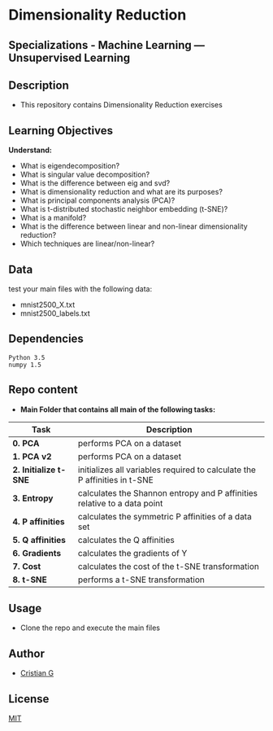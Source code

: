 # Dimensionality Reduction

## Specializations - Machine Learning ― Unsupervised Learning

## Description

* This repository contains Dimensionality Reduction exercises

## Learning Objectives

**Understand:**

* What is eigendecomposition?
* What is singular value decomposition?
* What is the difference between eig and svd?
* What is dimensionality reduction and what are its purposes?
* What is principal components analysis (PCA)?
* What is t-distributed stochastic neighbor embedding (t-SNE)?
* What is a manifold?
* What is the difference between linear and non-linear dimensionality reduction?
* Which techniques are linear/non-linear?

## Data

test your main files with the following data:
- mnist2500_X.txt
- mnist2500_labels.txt

## Dependencies
```
Python 3.5
numpy 1.5
```

## Repo content

* **Main Folder that contains all main of the following tasks:**

| Task | Description |
| --- | --- |
|**0. PCA**| performs PCA on a dataset
|**1. PCA v2**| performs PCA on a dataset
|**2. Initialize t-SNE**| initializes all variables required to calculate the P affinities in t-SNE
|**3. Entropy**|  calculates the Shannon entropy and P affinities relative to a data point
|**4. P affinities**| calculates the symmetric P affinities of a data set
|**5. Q affinities**| calculates the Q affinities
|**6. Gradients**| calculates the gradients of Y
|**7. Cost**|  calculates the cost of the t-SNE transformation
|**8. t-SNE**| performs a t-SNE transformation

## Usage
* Clone the repo and execute the main files

## Author
- [Cristian G](https://github.com/cristian-fg)

## License
[MIT](https://choosealicense.com/licenses/mit/)

